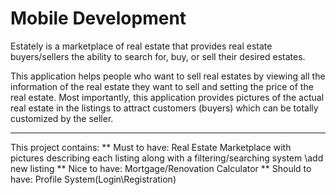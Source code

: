 # Mobile Development
Estately is a marketplace of real estate that provides real estate buyers/sellers the ability to search for, buy, or sell their desired estates.

This application helps people who want to sell real estates by viewing all the information of the real estate they want to sell and setting the price of the real estate. Most importantly, this application provides pictures of the actual real estate in the listings to attract customers (buyers) which can be totally customized by the seller. 

---
This project contains:
** Must to have:
    Real Estate Marketplace with pictures describing each listing along with a filtering/searching system \add new listing
** Nice to have:
   Mortgage/Renovation Calculator
** Should to have:
   Profile System(Login\Registration)   
